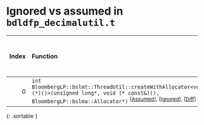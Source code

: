 # Ignored vs assumed in `bdldfp_decimalutil.t`

<script src="../sorttable.js"></script>

|   Index | Function                                                                                                                                                                                                              |   Difference in number of lines |   Function size difference in bytes |   Number of lines in assumed build | Number of bytes in assumed build   |   Number of lines in ignored build | Number of bytes in ignored build   |
|--------:|:----------------------------------------------------------------------------------------------------------------------------------------------------------------------------------------------------------------------|--------------------------------:|------------------------------------:|-----------------------------------:|:-----------------------------------|-----------------------------------:|:-----------------------------------|
|       0 | `int BloombergLP::bslmt::ThreadUtil::createWithAllocator<void (*)()>(unsigned long*, void (* const&)(), BloombergLP::bslma::Allocator*)` <sup>\[[Assumed](0-assume)\], \[[Ignored](0-none)\], \[[Diff](0.diff.html)\] |                              -7 |                                 -32 |                                368 | 4,448,208                          |                                400 | 4,448,208                          |
{: .sortable }
